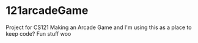 # 121arcadeGame

Project for CS121
Making an Arcade Game and I'm using this as a place to keep code?
Fun stuff
woo
